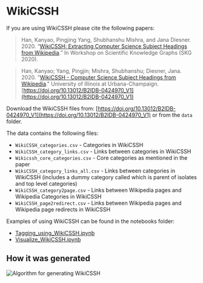# WikiCSSH


If you are using WikiCSSH please cite the following papers:

> Han, Kanyao, Pingjing Yang, Shubhanshu Mishra, and Jana Diesner. 2020. “[WikiCSSH: Extracting Computer Science Subject Headings from Wikipedia](https://skg.kmi.open.ac.uk/SKG2020/papers/HAN_et_al_SKG_2020.pdf).” In Workshop on Scientific Knowledge Graphs (SKG 2020).

> Han, Kanyao; Yang, Pingjin; Mishra, Shubhanshu; Diesner, Jana. 2020. "[WikiCSSH - Computer Science Subject Headings from Wikipedia](https://doi.org/10.13012/B2IDB-0424970_V1)." University of Illinois at Urbana-Champaign. [https://doi.org/10.13012/B2IDB-0424970_V1](https://doi.org/10.13012/B2IDB-0424970_V1)

Download the WikiCSSH files from: [https://doi.org/10.13012/B2IDB-0424970_V1](https://doi.org/10.13012/B2IDB-0424970_V1) or from the `data` folder.

The data contains the following files:

* `WikiCSSH_categories.csv` - Categories in WikiCSSH
* `WikiCSSH_category_links.csv` - Links between categories in WikiCSSH
* `Wikicssh_core_categories.csv` - Core categories as mentioned in the paper
* `WikiCSSH_category_links_all.csv` - Links between categories in WikiCSSH (includes a dummy category called <ROOT> which is parent of isolates and top level categories)
* `WikiCSSH_category2page.csv` - Links between Wikipedia pages and Wikipedia Categories in WikiCSSH
* `WikiCSSH_page2redirect.csv` - Links between Wikipedia pages and Wikipedia page redirects in WikiCSSH

Examples of using WikiCSSH can be found in the notebooks folder: 
* [Tagging_using_WikiCSSH.ipynb](./notebooks/Tagging_using_WikiCSSH.ipynb)
* [Visualize_WikiCSSH.ipynb](./notebooks/Visualize_WikiCSSH.ipynb)


## How it was generated

![Algorithm for generating WikiCSSH](https://user-images.githubusercontent.com/112678/90394544-7604ee80-e058-11ea-82c3-14e280aa6905.png)




